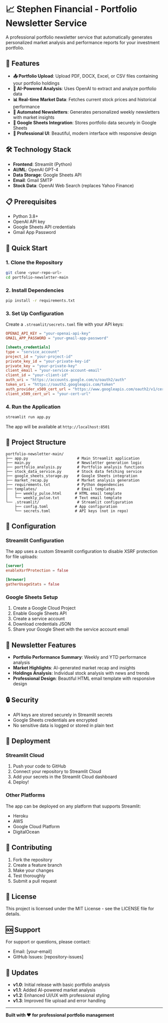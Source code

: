 # 📈 Stephen Financial - Portfolio Newsletter Service

A professional portfolio newsletter service that automatically generates personalized market analysis and performance reports for your investment portfolio.

## 🚀 Features

- **📤 Portfolio Upload**: Upload PDF, DOCX, Excel, or CSV files containing your portfolio holdings
- **🤖 AI-Powered Analysis**: Uses OpenAI to extract and analyze portfolio data
- **📊 Real-time Market Data**: Fetches current stock prices and historical performance
- **📧 Automated Newsletters**: Generates personalized weekly newsletters with market insights
- **💾 Google Sheets Integration**: Stores portfolio data securely in Google Sheets
- **🎨 Professional UI**: Beautiful, modern interface with responsive design

## 🛠️ Technology Stack

- **Frontend**: Streamlit (Python)
- **AI/ML**: OpenAI GPT-4
- **Data Storage**: Google Sheets API
- **Email**: Gmail SMTP
- **Stock Data**: OpenAI Web Search (replaces Yahoo Finance)

## 📋 Prerequisites

- Python 3.8+
- OpenAI API key
- Google Sheets API credentials
- Gmail App Password

## 🚀 Quick Start

### 1. Clone the Repository
```bash
git clone <your-repo-url>
cd portfolio-newsletter-main
```

### 2. Install Dependencies
```bash
pip install -r requirements.txt
```

### 3. Set Up Configuration

Create a `.streamlit/secrets.toml` file with your API keys:

```toml
OPENAI_API_KEY = "your-openai-api-key"
GMAIL_APP_PASSWORD = "your-gmail-app-password"

[sheets_credentials]
type = "service_account"
project_id = "your-project-id"
private_key_id = "your-private-key-id"
private_key = "your-private-key"
client_email = "your-service-account-email"
client_id = "your-client-id"
auth_uri = "https://accounts.google.com/o/oauth2/auth"
token_uri = "https://oauth2.googleapis.com/token"
auth_provider_x509_cert_url = "https://www.googleapis.com/oauth2/v1/certs"
client_x509_cert_url = "your-cert-url"
```

### 4. Run the Application
```bash
streamlit run app.py
```

The app will be available at `http://localhost:8501`

## 📁 Project Structure

```
portfolio-newsletter-main/
├── app.py                      # Main Streamlit application
├── main.py                     # Newsletter generation logic
├── portfolio_analysis.py       # Portfolio analysis functions
├── stock_data_service.py       # Stock data fetching service
├── google_sheets_storage.py    # Google Sheets integration
├── market_recap.py             # Market analysis generation
├── requirements.txt            # Python dependencies
├── templates/                  # Email templates
│   ├── weekly_pulse.html      # HTML email template
│   └── weekly_pulse.txt       # Text email template
└── .streamlit/                 # Streamlit configuration
    ├── config.toml            # App configuration
    └── secrets.toml           # API keys (not in repo)
```

## 🔧 Configuration

### Streamlit Configuration
The app uses a custom Streamlit configuration to disable XSRF protection for file uploads:

```toml
[server]
enableXsrfProtection = false

[browser]
gatherUsageStats = false
```

### Google Sheets Setup
1. Create a Google Cloud Project
2. Enable Google Sheets API
3. Create a service account
4. Download credentials JSON
5. Share your Google Sheet with the service account email

## 📧 Newsletter Features

- **Portfolio Performance Summary**: Weekly and YTD performance analysis
- **Market Highlights**: AI-generated market recap and insights
- **Holdings Analysis**: Individual stock analysis with news and trends
- **Professional Design**: Beautiful HTML email template with responsive design

## 🔒 Security

- API keys are stored securely in Streamlit secrets
- Google Sheets credentials are encrypted
- No sensitive data is logged or stored in plain text

## 🚀 Deployment

### Streamlit Cloud
1. Push your code to GitHub
2. Connect your repository to Streamlit Cloud
3. Add your secrets in the Streamlit Cloud dashboard
4. Deploy!

### Other Platforms
The app can be deployed on any platform that supports Streamlit:
- Heroku
- AWS
- Google Cloud Platform
- DigitalOcean

## 🤝 Contributing

1. Fork the repository
2. Create a feature branch
3. Make your changes
4. Test thoroughly
5. Submit a pull request

## 📄 License

This project is licensed under the MIT License - see the LICENSE file for details.

## 🆘 Support

For support or questions, please contact:
- Email: [your-email]
- GitHub Issues: [repository-issues]

## 🔄 Updates

- **v1.0**: Initial release with basic portfolio analysis
- **v1.1**: Added AI-powered market analysis
- **v1.2**: Enhanced UI/UX with professional styling
- **v1.3**: Improved file upload and error handling

---

**Built with ❤️ for professional portfolio management** 